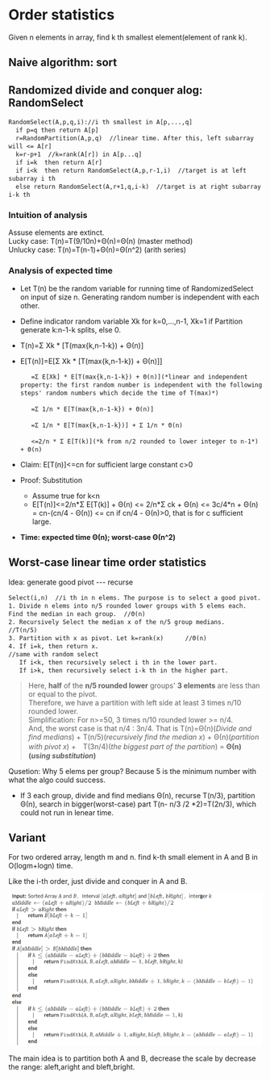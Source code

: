 # Order statistics
Given n elements in array, find k th smallest element(element of rank k).  
## Naive algorithm: sort
## Randomized divide and conquer alog: RandomSelect
```
RandomSelect(A,p,q,i)://i th smallest in A[p,...,q]
  if p=q then return A[p]
  r=RandomPartition(A,p,q)  //linear time. After this, left subarray will <= A[r]
  k=r-p+1  //k=rank(A[r]) in A[p...q]
  if i=k  then return A[r]
  if i<k  then return RandomSelect(A,p,r-1,i)  //target is at left subarray i th
  else return RandomSelect(A,r+1,q,i-k)  //target is at right subarray i-k th
```
### Intuition of analysis
Assuse elements are extinct.  
Lucky case: T(n)=T(9/10n)+Θ(n)=Θ(n)  (master method)  
Unlucky case: T(n)=T(n-1)+Θ(n)=Θ(n^2)  (arith series)  
### Analysis of expected time
- Let T(n) be the random variable for running time of RandomizedSelect on input of size n. Generating random number is independent with each other.
- Define indicator random variable Xk for k=0,...,n-1, Xk=1 if Partition generate k:n-1-k splits, else 0.
- T(n)=Σ Xk * [T(max{k,n-1-k}) + Θ(n)]

- E[T(n)]=E[Σ Xk * [T(max{k,n-1-k}) + Θ(n)]]  

         =Σ E[Xk] * E[T(max{k,n-1-k}) + Θ(n)](*linear and independent property: the first random number is independent with the following steps' random numbers which decide the time of T(max)*)  

         =Σ 1/n * E[T(max{k,n-1-k}) + Θ(n)]
      
         =Σ 1/n * E[T(max{k,n-1-k})] + Σ 1/n * Θ(n)  

         <=2/n * Σ E[T(k)](*k from n/2 rounded to lower integer to n-1*) + Θ(n)  
- Claim: E[T(n)]<=cn for sufficient large constant c>0
- Proof: Substitution
  - Assume true for k<n
  - E[T(n)]<=2/n\*Σ E[T(k)] + Θ(n) <= 2/n\*Σ ck + Θ(n) <= 3c/4*n + Θ(n) = cn-(cn/4 - Θ(n)) <= cn if cn/4 - Θ(n)>0, that is for c sufficient large.
- **Time: expected time Θ(n); worst-case Θ(n^2)**
## Worst-case linear time order statistics
Idea: generate good pivot --- recurse
```
Select(i,n)  //i th in n elems. The purpose is to select a good pivot.
1. Divide n elems into n/5 rounded lower groups with 5 elems each. Find the median in each group.  //Θ(n)
2. Recursively Select the median x of the n/5 group medians.    //T(n/5)
3. Partition with x as pivot. Let k=rank(x)      //Θ(n)
4. If i=k, then return x.                                        //same with random select
   If i<k, then recursively select i th in the lower part.
   If i>k, then recursively select i-k th in the higher part.
```
> Here, **half** of the **n/5 rounded lower** groups' **3 elements** are less than or equal to the pivot.  
> Therefore, we have a partition with left side at least 3 times n/10 rounded lower.  
> Simplification: For n>=50,  3 times n/10 rounded lower >= n/4.  
> And, the worst case is that n/4 : 3n/4. That is T(n)=Θ(n)(*Divide and find medians*) + T(n/5)(*recursively find the median x*) + Θ(n)(*partition with pivot x*) +　T(3n/4)(*the biggest part of the partition*) = **Θ(n)(*using substitution*)**

Qusetion: Why 5 elems per group? Because 5 is the minimum number with what the algo could success.
- If 3 each group, divide and find medians Θ(n), recurse T(n/3), partition Θ(n), search in bigger(worst-case) part T(n- n/3 /2 *2)=T(2n/3), which could not run in lenear time.

## Variant
For two ordered array, length m and n. find k-th small element in A and B in O(logm+logn) time.

Like the i-th order, just divide and conquer in A and B.

![](https://github.com/Green-404/Notes-of-MIT-Algorithm/blob/main/findkth.png)

The main idea is to partition both A and B, decrease the scale by decrease the range: aleft,aright and bleft,bright.
